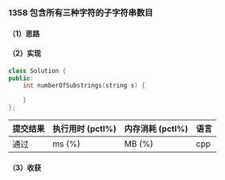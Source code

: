 ### 1358 包含所有三种字符的子字符串数目

#### （1）思路

#### （2）实现

```cpp
class Solution {
public:
    int numberOfSubstrings(string s) {

    }
};
```

| 提交结果 | 执行用时 (pctl%) | 内存消耗 (pctl%) | 语言 |
|:---------|:-----------------|:-----------------|:-----|
| 通过     |  ms (%)   |  MB (%)  | cpp  |

#### （3）收获
